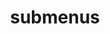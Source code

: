 ---
layout: page
title: submenus
nav: true
nav_order: 4
dropdown: true
children:
    - title: 南北东西路
      permalink: /photos/
    # - title: divider
    # - title: projects
    #   permalink: /projects/
---